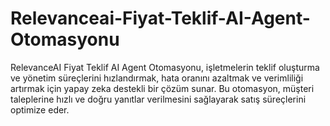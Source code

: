 # Relevanceai-Fiyat-Teklif-AI-Agent-Otomasyonu
RelevanceAI Fiyat Teklif AI Agent Otomasyonu, işletmelerin teklif oluşturma ve yönetim süreçlerini hızlandırmak, hata oranını azaltmak ve verimliliği artırmak için yapay zeka destekli bir çözüm sunar. Bu otomasyon, müşteri taleplerine hızlı ve doğru yanıtlar verilmesini sağlayarak satış süreçlerini optimize eder.
